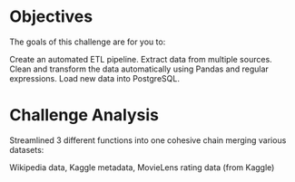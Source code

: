 # Objectives
The goals of this challenge are for you to:

Create an automated ETL pipeline.
Extract data from multiple sources.
Clean and transform the data automatically using Pandas and regular expressions.
Load new data into PostgreSQL.

# Challenge Analysis

Streamlined 3 different functions into one cohesive chain merging various datasets:

Wikipedia data,
Kaggle metadata,
MovieLens rating data (from Kaggle)
